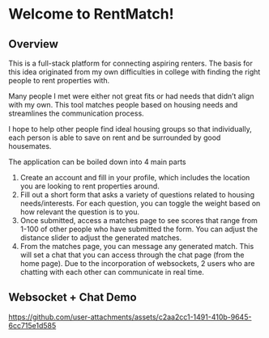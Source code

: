# Welcome to RentMatch! 

## Overview
This is a full-stack platform for connecting aspiring renters. The basis for this idea originated from my own difficulties in college with finding the right people to rent properties with. 

Many people I met were either not great fits or had needs that didn’t align with my own. This tool matches people based on housing needs and streamlines the communication process.

I hope to help other people find ideal housing groups so that individually, each person is able to save on rent and be surrounded by good housemates. 

The application can be boiled down into 4 main parts
1. Create an account and fill in your profile, which includes the location you are looking to rent properties around.
2. Fill out a short form that asks a variety of questions related to housing needs/interests. For each question, you can toggle the weight based on how relevant the question is to you. 
3. Once submitted, access a matches page to see scores that range from 1-100 of other people who have submitted the form. You can adjust the distance slider to adjust the generated matches.
4. From the matches page, you can message any generated match. This will set a chat that you can access through the chat page (from the home page). Due to the incorporation of websockets, 2 users who are chatting with each other can communicate in real time.



## Websocket + Chat Demo
https://github.com/user-attachments/assets/c2aa2cc1-1491-410b-9645-6cc715e1d585

